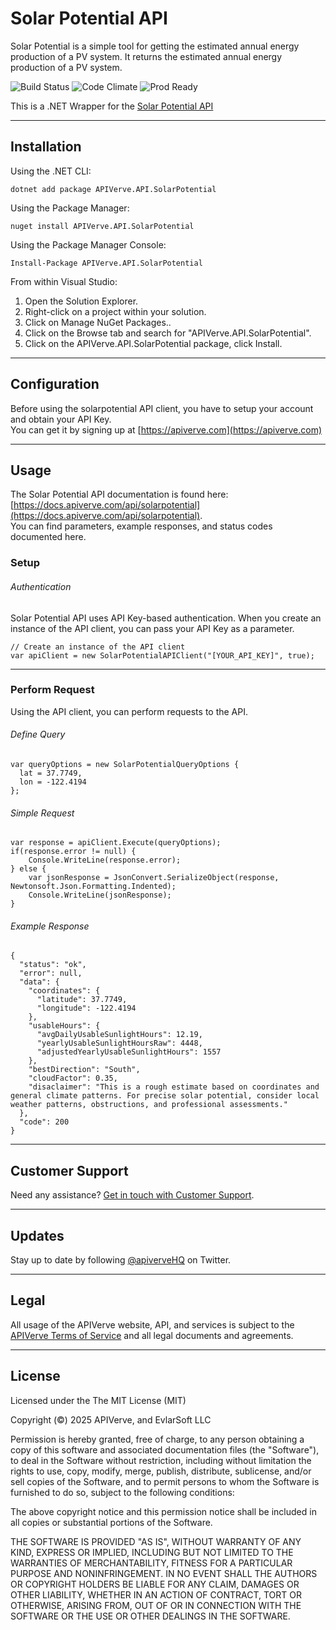 Solar Potential API
============

Solar Potential is a simple tool for getting the estimated annual energy production of a PV system. It returns the estimated annual energy production of a PV system.

![Build Status](https://img.shields.io/badge/build-passing-green)
![Code Climate](https://img.shields.io/badge/maintainability-B-purple)
![Prod Ready](https://img.shields.io/badge/production-ready-blue)

This is a .NET Wrapper for the [Solar Potential API](https://apiverve.com/marketplace/api/solarpotential)

---

## Installation

Using the .NET CLI:
```
dotnet add package APIVerve.API.SolarPotential
```

Using the Package Manager:
```
nuget install APIVerve.API.SolarPotential
```

Using the Package Manager Console:
```
Install-Package APIVerve.API.SolarPotential
```

From within Visual Studio:

1. Open the Solution Explorer.
2. Right-click on a project within your solution.
3. Click on Manage NuGet Packages..
4. Click on the Browse tab and search for "APIVerve.API.SolarPotential".
5. Click on the APIVerve.API.SolarPotential package, click Install.


---

## Configuration

Before using the solarpotential API client, you have to setup your account and obtain your API Key.  
You can get it by signing up at [https://apiverve.com](https://apiverve.com)

---

## Usage

The Solar Potential API documentation is found here: [https://docs.apiverve.com/api/solarpotential](https://docs.apiverve.com/api/solarpotential).  
You can find parameters, example responses, and status codes documented here.

### Setup

###### Authentication
Solar Potential API uses API Key-based authentication. When you create an instance of the API client, you can pass your API Key as a parameter.

```
// Create an instance of the API client
var apiClient = new SolarPotentialAPIClient("[YOUR_API_KEY]", true);
```

---


### Perform Request
Using the API client, you can perform requests to the API.

###### Define Query

```
var queryOptions = new SolarPotentialQueryOptions {
  lat = 37.7749,
  lon = -122.4194
};
```

###### Simple Request

```
var response = apiClient.Execute(queryOptions);
if(response.error != null) {
	Console.WriteLine(response.error);
} else {
    var jsonResponse = JsonConvert.SerializeObject(response, Newtonsoft.Json.Formatting.Indented);
    Console.WriteLine(jsonResponse);
}
```

###### Example Response

```
{
  "status": "ok",
  "error": null,
  "data": {
    "coordinates": {
      "latitude": 37.7749,
      "longitude": -122.4194
    },
    "usableHours": {
      "avgDailyUsableSunlightHours": 12.19,
      "yearlyUsableSunlightHoursRaw": 4448,
      "adjustedYearlyUsableSunlightHours": 1557
    },
    "bestDirection": "South",
    "cloudFactor": 0.35,
    "disaclaimer": "This is a rough estimate based on coordinates and general climate patterns. For precise solar potential, consider local weather patterns, obstructions, and professional assessments."
  },
  "code": 200
}
```

---

## Customer Support

Need any assistance? [Get in touch with Customer Support](https://apiverve.com/contact).

---

## Updates
Stay up to date by following [@apiverveHQ](https://twitter.com/apiverveHQ) on Twitter.

---

## Legal

All usage of the APIVerve website, API, and services is subject to the [APIVerve Terms of Service](https://apiverve.com/terms) and all legal documents and agreements.

---

## License
Licensed under the The MIT License (MIT)

Copyright (&copy;) 2025 APIVerve, and EvlarSoft LLC

Permission is hereby granted, free of charge, to any person obtaining a copy of this software and associated documentation files (the "Software"), to deal in the Software without restriction, including without limitation the rights to use, copy, modify, merge, publish, distribute, sublicense, and/or sell copies of the Software, and to permit persons to whom the Software is furnished to do so, subject to the following conditions:

The above copyright notice and this permission notice shall be included in all copies or substantial portions of the Software.

THE SOFTWARE IS PROVIDED "AS IS", WITHOUT WARRANTY OF ANY KIND, EXPRESS OR IMPLIED, INCLUDING BUT NOT LIMITED TO THE WARRANTIES OF MERCHANTABILITY, FITNESS FOR A PARTICULAR PURPOSE AND NONINFRINGEMENT. IN NO EVENT SHALL THE AUTHORS OR COPYRIGHT HOLDERS BE LIABLE FOR ANY CLAIM, DAMAGES OR OTHER LIABILITY, WHETHER IN AN ACTION OF CONTRACT, TORT OR OTHERWISE, ARISING FROM, OUT OF OR IN CONNECTION WITH THE SOFTWARE OR THE USE OR OTHER DEALINGS IN THE SOFTWARE.
